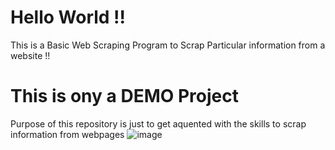 # Hello World !! 
This is a Basic Web Scraping Program to Scrap Particular information from a website !!
# This is ony a DEMO Project
Purpose of this repository is just to get aquented with the skills to scrap information from webpages 
![image](https://user-images.githubusercontent.com/60313820/216535910-171a0af4-c09f-4a59-a8cd-88cd1d531aa2.png)

